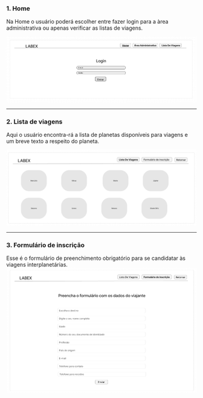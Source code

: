 
### **1. Home**

Na Home o usuário poderá escolher entre fazer login para a àrea administrativa ou apenas verificar as listas de viagens.

![](2022-08-09-18-38-38.png)<hr>

### **2. Lista de viagens**
Aqui o usuário encontra-rá a lista de planetas disponíveis para viagens e um breve texto a respeito do planeta.

![](2022-08-09-19-35-58.png)<hr>

### **3. Formulário de inscrição**
Esse é o formulário de preenchimento obrigatório para se candidatar às viagens interplanetárias.
![](2022-08-09-21-01-30.png)